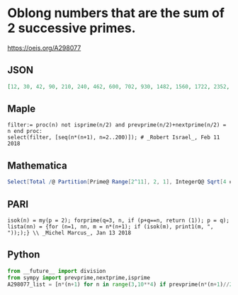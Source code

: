 # Oblong numbers that are the sum of 2 successive primes\.
https://oeis.org/A298077
## JSON
```JSON
[12, 30, 42, 90, 210, 240, 462, 600, 702, 930, 1482, 1560, 1722, 2352, 2862, 2970, 6162, 6480, 6642, 7656, 8010, 8556, 10920, 13572, 13806, 14280, 14762, 15006, 15750, 16002, 21462, 22350, 22650, 23562, 24492, 25122, 27060, 27390, 29070, 29412, 34410, 34782]
```
## Maple
```Maple
filter:= proc(n) not isprime(n/2) and prevprime(n/2)+nextprime(n/2) = n end proc:
select(filter, [seq(n*(n+1), n=2..200)]); # _Robert Israel_, Feb 11 2018
```
## Mathematica
```Mathematica
Select[Total /@ Partition[Prime@ Range[2^11], 2, 1], IntegerQ@ Sqrt[4 # + 1] &] (* _Michael De Vlieger_, Jan 11 2018 *)
```
## PARI
```PARI
isok(n) = my(p = 2); forprime(q=3, n, if (p+q==n, return (1)); p = q);
lista(nn) = {for (n=1, nn, m = n*(n+1); if (isok(m), print1(m, ", ")););} \\ _Michel Marcus_, Jan 13 2018
```
## Python
```Python
from __future__ import division
from sympy import prevprime,nextprime,isprime
A298077_list = [n*(n+1) for n in range(3,10**4) if prevprime(n*(n+1)//2) + nextprime(n*(n+1)//2) == n*(n+1)] # _Chai Wah Wu_, Feb 11 2018
```
